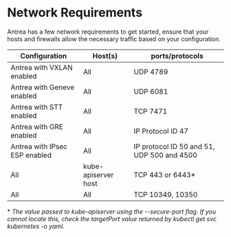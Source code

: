 # Network Requirements

Antrea has a few network requirements to get started, ensure that your hosts and
firewalls allow the necessary traffic based on your configuration.

| Configuration                 | Host(s)             | ports/protocols                            |
| ----------------------------- | ------------------- | ------------------------------------------ |
| Antrea with VXLAN enabled     | All                 | UDP 4789                                   |
| Antrea with Geneve enabled    | All                 | UDP 6081                                   |
| Antrea with STT enabled       | All                 | TCP 7471                                   |
| Antrea with GRE enabled       | All                 | IP Protocol ID 47                          |
| Antrea with IPsec ESP enabled | All                 | IP protocol ID 50 and 51, UDP 500 and 4500 |
| All                           | kube-apiserver host | TCP 443 or 6443\*                          |
| All                           | All                 | TCP 10349, 10350                           |

\* _The value passed to kube-apiserver using the --secure-port flag. If you cannot
locate this, check the targetPort value returned by kubectl get svc kubernetes -o yaml._
